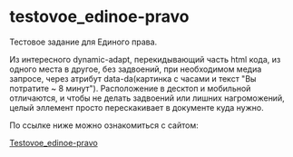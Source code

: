 # testovoe_edinoe-pravo
Тестовое задание для Единого права. 

Из интересного dynamic-adapt, перекидывающий часть html кода, из одного места в другое, без задвоений, при необходимом медиа запросе, через атрибут data-da(картинка с часами и текст "Вы потратите ~ 8 минут"). Расположение в десктоп и мобильной отличаются, и чтобы не делать задвоений или лишних нагроможений, целый эллемент просто перескакивает в документе куда нужно.

По ссылке ниже можно ознакомиться с сайтом:

[Testovoe_edinoe-pravo](https://pepasso.github.io/testovoe_edinoe-pravo/public/)
